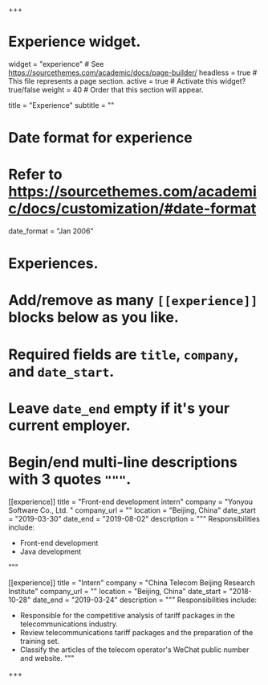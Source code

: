 +++
# Experience widget.
widget = "experience"  # See https://sourcethemes.com/academic/docs/page-builder/
headless = true  # This file represents a page section.
active = true  # Activate this widget? true/false
weight = 40  # Order that this section will appear.

title = "Experience"
subtitle = ""

# Date format for experience
#   Refer to https://sourcethemes.com/academic/docs/customization/#date-format
date_format = "Jan 2006"

# Experiences.
#   Add/remove as many `[[experience]]` blocks below as you like.
#   Required fields are `title`, `company`, and `date_start`.
#   Leave `date_end` empty if it's your current employer.
#   Begin/end multi-line descriptions with 3 quotes `"""`.
[[experience]]
  title = "Front-end development intern"
  company = "Yonyou Software Co., Ltd. "
  company_url = ""
  location = "Beijing, China"
  date_start = "2019-03-30"
  date_end = "2019-08-02"
  description = """ 
  Responsibilities include:
  
  * Front-end development
  * Java development
  
  """

[[experience]]
  title = "Intern"
  company = "China Telecom Beijing Research Institute"
  company_url = ""
  location = "Beijing, China"
  date_start = "2018-10-28"
  date_end = "2019-03-24"
  description = """
  Responsibilities include:
  
  * Responsible for the competitive analysis of tariff packages in the telecommunications industry. 
  * Review telecommunications tariff packages and the preparation of the training set. 
  * Classify the articles of the telecom operator's WeChat public number and website. 
  """

+++
